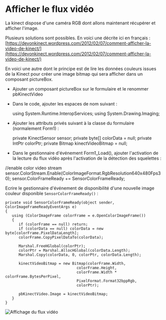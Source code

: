 # Afficher le flux vidéo #

La kinect dispose d'une caméra RGB dont allons maintenant récupérer et afficher l'image.

Plusieurs solutions sont possibles. En voici une décrite ici en français : [https://devonkinect.wordpress.com/2012/02/07/comment-afficher-la-video-de-kinect/](https://devonkinect.wordpress.com/2012/02/07/comment-afficher-la-video-de-kinect/)

En voici une autre dont le principe est de lire les données couleurs issues de la Kinect pour créer une image bitmap qui sera afficher dans un composant pictureBox.

- Ajouter un composant pictureBox sur le formulaire et le renommer pbKinectVideo
- Dans le code, ajouter les espaces de nom suivant :



    using System.Runtime.InteropServices;
    using System.Drawing.Imaging;

- Ajouter les attributs privés suivant à la classe du formulaire (normalement Form1) :

    private KinectSensor sensor;
    private byte[] colorData = null;
    private IntPtr colorPtr;
    private Bitmap kinectVideoBitmap = null;

- Dans le gestionnaire d'événement Form1_Load(), ajouter l'activation de la lecture du flux vidéo après l'activation de la détection des squelettes :

//enable color video stream
sensor.ColorStream.Enable(ColorImageFormat.RgbResolution640x480Fps30);
sensor.ColorFrameReady += SensorColorFrameReady;

Ecrire le gestionnaire d'événement de disponibilité d'une nouvelle image couleur disponible `SensorColorFrameReady()` :

    private void SensorColorFrameReady(object sender, ColorImageFrameReadyEventArgs e)
    {
       using (ColorImageFrame colorFrame = e.OpenColorImageFrame())
       {
          if (colorFrame == null) return;
          if (colorData == null) colorData = new byte[colorFrame.PixelDataLength];
          colorFrame.CopyPixelDataTo(colorData);
    
          Marshal.FreeHGlobal(colorPtr);
          colorPtr = Marshal.AllocHGlobal(colorData.Length);
          Marshal.Copy(colorData, 0, colorPtr, colorData.Length);
    
          kinectVideoBitmap = new Bitmap(colorFrame.Width,
                                    colorFrame.Height,
                                    colorFrame.Width * colorFrame.BytesPerPixel,
                                    PixelFormat.Format32bppRgb,
                                    colorPtr);
    
          pbKinectVideo.Image = kinectVideoBitmap;
       }
    }

![Affichage du flux vidéo](http://silanus.fr/sin/wp-content/uploads/2017/02/videoKinect-768x367.png)